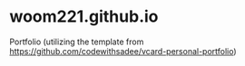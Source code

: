 # woom221.github.io
Portfolio (utilizing the template from https://github.com/codewithsadee/vcard-personal-portfolio)
